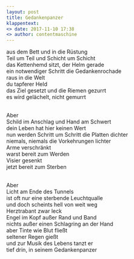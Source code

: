 ```yaml
---
layout: post
title: Gedankenpanzer
klappentext:
<> date: 2017-11-10 17:38
<> author: contentmaschine
---
```


aus dem Bett und in die Rüstung <br>
Teil um Teil und Schicht um Schicht <br>
das Kettenhemd sitzt, der Helm gerade <br>
ein notwendiger Schritt die Gedankenrochade <br>
raus in die Welt <br>
du tapferer Held <br>
das Ziel gesetzt und die Riemen gezurrt <br>
es wird gelächelt, nicht gemurrt <br> <br>

Aber <br>
Schild im Anschlag und Hand am Schwert <br>
dein Leben hat hier keinen Wert <br>
nun werden Schritt um Schritt die Platten dichter <br>
niemals, niemals die Vorkehrungen lichter <br>
Arme verschränkt <br>
warst bereit zum Werden <br>
Visier gesenkt <br>
jetzt bereit zum Sterben <br> <br>

Aber <br>
Licht am Ende des Tunnels <br>
ist oft nur eine sterbende Leuchtqualle <br>
und doch scheints hell von weit weg <br>
Herztrabant zwar leck <br>
Engel im Kopf außer Rand und Band <br>
nichts außer einen Schlagring an der Hand <br>
aber Tinte wie Blut fließt <br>
seltener Regen gießt <br>
und zur Musik des Lebens tanzt er <br>
tief drin, in seinem Gedankenpanzer
